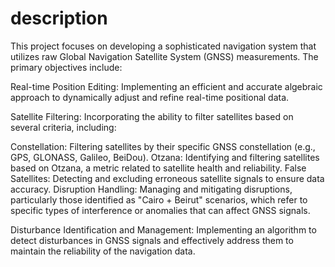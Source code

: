 
# description
This project focuses on developing a sophisticated navigation system that utilizes raw Global Navigation Satellite System (GNSS) measurements. The primary objectives include:

Real-time Position Editing: Implementing an efficient and accurate algebraic approach to dynamically adjust and refine real-time positional data.

Satellite Filtering: Incorporating the ability to filter satellites based on several criteria, including:

Constellation: Filtering satellites by their specific GNSS constellation (e.g., GPS, GLONASS, Galileo, BeiDou).
Otzana: Identifying and filtering satellites based on Otzana, a metric related to satellite health and reliability.
False Satellites: Detecting and excluding erroneous satellite signals to ensure data accuracy.
Disruption Handling: Managing and mitigating disruptions, particularly those identified as "Cairo + Beirut" scenarios, which refer to specific types of interference or anomalies that can affect GNSS signals.

Disturbance Identification and Management: Implementing an algorithm to detect disturbances in GNSS signals and effectively address them to maintain the reliability of the navigation data.
